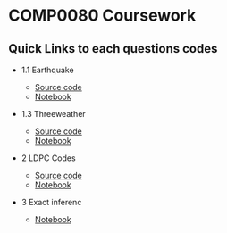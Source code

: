 # COMP0080 Coursework

## Quick Links to each questions codes

* 1.1 Earthquake
    * [Source code](/src/question1.1/earthquakeExercise.py)
    * [Notebook](/src/question1.1/earthquakeExercise.ipynb)

* 1.3 Threeweather
    * [Source code](/src/question1.3/threewhether.py)
    * [Notebook](/src/question1.3/threewhether.ipynb)

* 2 LDPC Codes
    * [Source code](/src/question2/ldpc.py)
    * [Notebook](/src/question2/question2.ipynb)

* 3 Exact inferenc  
    * [Notebook](/src/question3/Q3.ipynb)